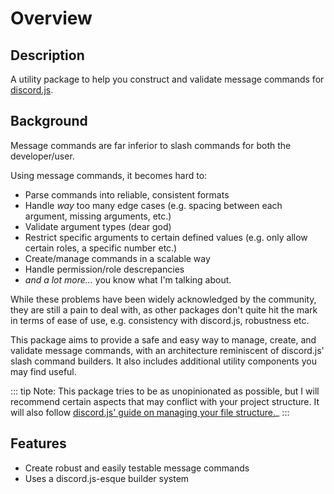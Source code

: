 # Overview

## Description

A utility package to help you construct and validate message commands for [discord.js](https://discord.js.org/#/).

## Background

Message commands are far inferior to slash commands for both the developer/user.

Using message commands, it becomes hard to:

-   Parse commands into reliable, consistent formats
-   Handle _way_ too many edge cases (e.g. spacing between each argument, missing arguments, etc.)
-   Validate argument types (dear god)
-   Restrict specific arguments to certain defined values (e.g. only allow certain roles, a specific number etc.)
-   Create/manage commands in a scalable way
-   Handle permission/role descrepancies
-   _and a lot more..._ you know what I'm talking about.

While these problems have been widely acknowledged by the community, they are still a pain to deal with, as other packages don't quite hit the mark in terms of ease of use, e.g. consistency with discord.js, robustness etc.

This package aims to provide a safe and easy way to manage, create, and validate message commands, with an architecture reminiscent of discord.js' slash command builders. It also includes additional utility components you may find useful.

::: tip
Note: This package tries to be as unopinionated as possible, but I will recommend certain aspects that may conflict with your project structure. It will also follow [discord.js' guide on managing your file structure.](https://discordjs.guide/creating-your-bot/command-handling.html#individual-command-files)\_
:::

## Features

-   Create robust and easily testable message commands
-   Uses a discord.js-esque builder system
